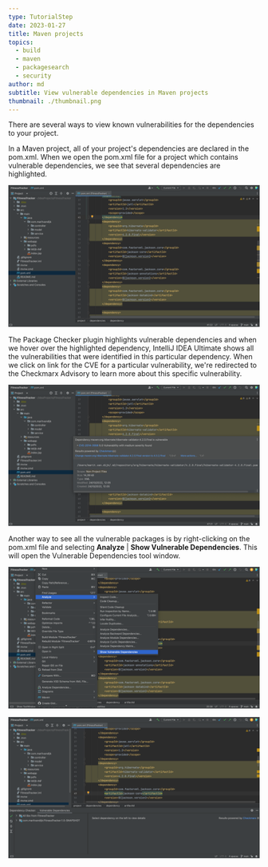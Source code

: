 ```yaml
---
type: TutorialStep
date: 2023-01-27
title: Maven projects
topics:
  - build
  - maven
  - packagesearch
  - security
author: md
subtitle: View vulnerable dependencies in Maven projects
thumbnail: ./thumbnail.png
---
```


There are several ways to view known vulnerabilities for the dependencies to your project.

In a Maven project, all of your project's dependencies are declared in the pom.xml. When we open the pom.xml file for a project which contains vulnerable dependencies, we see that several dependencies are highlighted.

![Maven pom.xml with vulnerable dependencies highlighted](pomxml-highlight.png)

The Package Checker plugin highlights vulnerable dependencies and when we hover over the highlighted dependency, IntelliJ IDEA Ultimate shows all the vulnerabilities that were identified in this particular dependency. When we click on link for the CVE for a particular vulnerability, we're redirected to the Checkmarx Advisory to learn more about this specific vulnerability.

![Maven pom.xml with hover](hover.png)

Another way to see all the vulnerable packages is by right-clicking on the pom.xml file and selecting **Analyze** | **Show Vulnerable Dependencies**. This will open the Vulnerable Dependencies tool window.

![Open Vulnerable Dependencies tool window from pom.xml](open-from-pomxml.png)

![Vulnerable Dependencies tool window](vulnerable-dependencies-tool-window.png)
